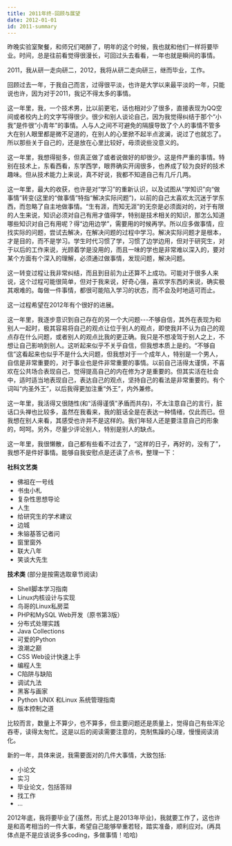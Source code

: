 ```yaml
---
title: 2011年终-回顾与展望
date: 2012-01-01
id: 2011-summary
---
```


昨晚实验室聚餐，和师兄们喝醉了，明年的这个时候，我也就和他们一样将要毕业。时间，总是往前看觉得很漫长，可回过头去看看，一年也就是瞬间的事情。

2011，我从研一走向研二，2012，我将从研二走向研三，继而毕业，工作。

回顾过去一年，于我自己而言，过得很平淡，也许是大学以来最平淡的一年，只能说也许，因为对于2011，我记不得太多的事情。

这一年里，我，一个技术男，比以前更宅，话也相对少了很多，直接表现为QQ空间或者校内上的文字写得很少。很少和别人谈论自己，因为我觉得纠结于那个“小我”是件很“小青年”的事情。人与人之间不可避免的隔膜导致了个人的事情不管多大在别人眼里都是微不足道的，在别人的心里掀不起半点波澜，说过了也就忘了。所以那些关于自己的，还是放在心里比较好，毋须说些没意义的。

这一年里，我想得挺多，但真正做了或者说做好的却很少。这是件严重的事情。特别在技术上，东看西看，东学西学，眼界确实开阔很多，也养成了较为良好的技术趣味。但从技术能力上来说，真不好说，我都不知道自己有几斤几两。

这一年里，最大的收获，也许是对“学习”的重新认识，以及试图从“学知识”向“做事情”转变(这里的“做事情”特指“解决实际问题”)，以前的自己太喜欢太沉迷于学东西，而忽略了自主地做事情。“生有涯，而知无涯”的无奈是必须面对的，对于有限的人生来说，知识必须对自己有用才值得学，特别是技术相关的知识，那怎么知道哪些知识对自己有用呢？得“边用边学”，需要用的时候再学。所以应多做事情，应找实际的问题，尝试去解决，在解决问题的过程中学习。解决实际问题才是根本，才是目的，而不是学习。学生时代习惯了学，习惯了边学边用，但对于研究生，对于以后的工作来说，光顾着学是没用的，而且一味的学也是非常难以深入的，要对某个方面有个深入的理解，必须通过做事情，发现问题，解决问题。

这一转变过程让我非常纠结，而且到目前为止还算不上成功。可能对于很多人来说，这个过程可能很简单，但对于我来说，好奇心强，喜欢学东西的来说，确实极其艰难的。每做一件事情，都很可能陷入学习的状态，而不会及时地适可而止。

这一过程希望在2012年有个很好的进展。

这一年里，我逐步意识到自己存在的另一个大问题---不够自信，其外在表现为和别人一起时，极其容易将自己的观点让位于别人的观点，即使我并不认为自己的观点存在什么问题，或者别人的观点比我的更正确。我只是不想凌驾于别人之上，不想让自己影响到别人。这听起来似乎不关乎自信，但我想本质上是的。“不够自信”这看起来也似乎不是什么大问题，但我想对于一个成年人，特别是一个男人，自信是非常重要的，对于事业也是件非常重要的事情。以前自己活得太谨慎，不喜欢在公共场合表现自己，觉得提高自己的内在修为才是重要的。但其实活在社会中，适时适当地表现自己，表达自己的观点，坚持自己的看法是非常重要的。有个词叫“内圣外王”，以后我得更加注重“外王”，内外兼修。

这一年里，我活得又很随性(和“活得谨慎”矛盾而共存)，不太注意自己的言行，脏话口头禅也比较多，虽然在我看来，我的脏话全是在表达一种情绪，仅此而已。但我想在别人来看，其感受也许并不是这样的。我们年轻人还是要注意自己的形象的，呵呵。另外，尽量少评论别人，特别是别人的缺点。

这一年里，我很懒散，自己都有些看不过去了，“这样的日子，再好的，没有了”，我想不是件好事情。能够自我安慰点是还读了点书，整理一下：

**社科文艺类**

- 佛祖在一号线
- 书虫小札
- 复杂性思想导论
- 人生
- 给研究生的学术建议
- 边城
- 朱镕基答记者问
- 窗里窗外
- 联大八年
- 笑谈大先生

**技术类** (部分是按需选取章节阅读)

- Shell脚本学习指南
- Linux内核设计与实现
- 鸟哥的Linux私房菜
- PHP和MySQL Web开发（原书第3版）
- 分布式处理实践
- Java Collections
- 可爱的Python
- 浪潮之巅
- CSS Web设计快速上手
- 编程人生
- C陷阱与缺陷
- 调试九法
- 黑客与画家
- Python UNIX 和Linux 系统管理指南
- 版本控制之道

比较而言，数量上不算少，也不算多，但主要问题还是质量上，觉得自己有些浑沦吞枣，读得太匆忙。这是以后的阅读需要注意的，克制焦躁的心理，慢慢阅读消化。

新的一年，具体来说，我需要面对的几件大事情，大致包括:

- 小论文
- 实习
- 毕业论文，包括答辩
- 找工作
- ...

2012年底，我将要毕业了(虽然，形式上是2013年毕业)，我就要工作了，这也许是和高考相当的一件大事，希望自己能够举重若轻，踏实准备，顺利应对。(再具体点是不是应该说多多coding，多做事情！哈哈)